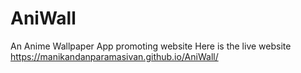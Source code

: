 # AniWall
An Anime Wallpaper App promoting website
Here is the live website https://manikandanparamasivan.github.io/AniWall/
